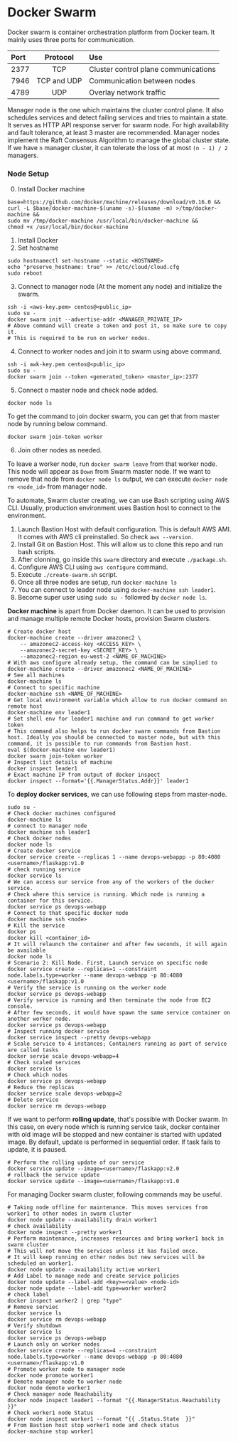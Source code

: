 # Docker Swarm

Docker swarm is container orchestration platform from Docker team. It mainly uses three ports for communication.

| Port | Protocol | Use |
|:-----|:---------:|:---|
| 2377 | TCP | Cluster control plane communications |
| 7946 | TCP and UDP | Communication between nodes |
| 4789 | UDP | Overlay network traffic |

Manager node is the one which maintains the cluster control plane. It also schedules services and detect failing services and tries to maintain a state. It serves as HTTP API response server for swarm node. For high availability and fault tolerance, at least 3 master are recommended. Manager nodes implement the Raft Consensus Algorithm to manage the global cluster state. If we have `n` manager cluster, it can tolerate the loss of at most `(n - 1) / 2` managers.

### Node Setup

0. Install Docker machine

```shell
base=https://github.com/docker/machine/releases/download/v0.16.0 &&
curl -L $base/docker-machine-$(uname -s)-$(uname -m) >/tmp/docker-machine &&
sudo mv /tmp/docker-machine /usr/local/bin/docker-machine &&
chmod +x /usr/local/bin/docker-machine
```

1. Install Docker
2. Set hostname

```shell
sudo hostnamectl set-hostname --static <HOSTNAME>
echo "preserve_hostname: true" >> /etc/cloud/cloud.cfg
sudo reboot
```

3. Connect to manager node (At the moment any node) and initialize the swarm.

```shell
ssh -i <aws-key.pem> centos@<public_ip>
sudo su -
docker swarm init --advertise-addr <MANAGER_PRIVATE_IP>
# Above command will create a token and post it, so make sure to copy it.
# This is required to be run on worker nodes.
```

4. Connect to worker nodes  and join it to swarm using above command.

```shell
ssh -i awk-key.pem centos@<public_ip>
sudo su -
docker swarm join --token <generated_token> <master_ip>:2377
```

5. Connect o master node and check node added.

```shell
docker node ls
```

To get the command to join docker swarm, you can get that from master node by running below command.

```shell
docker swarm join-token worker
```

6. Join other nodes as needed.

To leave a worker node, run `docker swarm leave` from that worker node. This node will appear as `Down` from Swarm master node. If we want to remove that node from `docker node ls` output, we can execute `docker node rm <node_id>` from manager node.

To automate, Swarm cluster creating, we can use Bash scripting using AWS CLI. Usually, production environment uses Bastion host to connect to the environment.

1. Launch Bastion Host with default configuration. This is default AWS AMI. It comes with AWS cli preinstalled. So check `aws --version`.
2. Install Git on Bastion Host. This will allow us to clone this repo and run bash scripts.
3. After clonning, go  inside this `swarm` directory and execute `./package.sh`.
4. Configure AWS CLI using `aws configure` command.
5. Execute `./create-swarm.sh` script.
6. Once all three nodes are setup, run `docker-machine ls`
7. You can connect to leader node using `docker-machine ssh leader1`.
8. Become super user using `sudo su -` followed by `docker node ls`.

**Docker machine** is apart from Docker daemon. It can be used to provision and manage multiple remote Docker hosts, provision Swarm clusters.

```shell
# Create docker host
docker-machine create --driver amazonec2 \
    -- amazonec2-access-key <ACCESS_KEY> \
    --amazonec2-secret-key <SECRET_KEY> \
    --amazonec2-region eu-west-2 <NAME_OF_MACHINE>
# With aws configure already setup, the command can be simplied to
docker-machine create --driver amazonec2 <NAME_OF_MACHINE>
# See all machines
docker-machine ls
# Connect to specific machine
docker-machine ssh <NAME_OF_MACHINE>
# Get local environment variable which allow to run docker command on remote host
docker-machine env leader1
# Set shell env for leader1 machine and run command to get worker token
# This command also helps to run docker swarm commands from Bastion host. Ideally you should be connected to master node, but with this command, it is possible to run commands from Bastion host.
eval $(docker-machine env leader1)
docker swarm join-token worker
# Inspect list details of machine
docker inspect leader1
# Exact machine IP from output of docker inspect
docker inspect --format='{{.ManagerStatus.Addr}}' leader1
```

To **deploy docker services**, we can use following steps from master-node.

```shell
sudo su -
# Check docker machines configured
docker-machine ls
# connect to manager node
docker machine ssh leader1
# Check docker nodes
docker node ls
# Create docker service
docker service create --replicas 1 --name devops-webappp -p 80:4080 <username>/flaskapp:v1.0
# check running service
docker service ls
# We can access our service from any of the workers of the docker service.
# Check where this service is running. Which node is running a container for this service.
docker service ps devops-webapp
# Connect to that specific docker node
docker machine ssh <node>
# Kill the service
docker ps
docker kill <container_id>
# It will relaunch the container and after few seconds, it will again be available
docker node ls
# Scenario 2: Kill Node. First, Launch service on specific node
docker service create --replicas=1 --constraint node.labels.type=worker --name devops-webapp -p 80:4080 <username>/flaskapp:v1.0
# Verify the service is running on the worker node
docker service ps devops-webapp
# Verify service is running and then terminate the node from EC2 console.
# After few seconds, it would have spawn the same service container on another worker node.
docker service ps devops-webapp
# Inspect running docker service
docker service inspect --pretty devops-webapp
# Scale service to 4 instances; Containers running as part of service are called tasks
docker servie scale devops-webapp=4
# Check scaled services
docker service ls
# Check which nodes
docker service ps devops-webapp
# Reduce the replicas
docker service scale devops-webapp=2
# Delete service
docker service rm devops-webapp
```

If we want to perform **rolling update**, that's possible with Docker swarm. In this case, on every node which is running service task, docker container with old image will be stopped and new container is started with updated image. By default, update is performed in sequential order. If task fails to update, it is paused.

```shell
# Perform the rolling update of our service
docker service update --image=<username>/flaskapp:v2.0
# rollback the service update
docker service update --image=<username>/flaskapp:v1.0
```

For managing Docker swarm cluster, following commands may be useful.

```shell
# Taking node offline for maintenance. This moves services from worker1 to other nodes in swarm cluster
docker node update --availability drain worker1
# check availability
docker node inspect --pretty worker1
# Perform maintenance, increases resources and bring worker1 back in swarm cluster
# This will not move the services unless it has failed once.
# It will keep running on other nodes but new services will be scheduled on worker1.
docker node update --availability active worker1
# Add Label to manage node and create service policies
docker node update --label-add <key>=<value> <node-id>
docker node update --label-add type=worker worker2
# check label
docker inspect worker2 | grep "type"
# Remove serviec
docker service ls
docker service rm devops-webapp
# Verify shutdown
docker service ls
docker service ps devops-webapp
# Launch only on worker nodes
docker service create --replicas=4 --constraint node.labels.type=worker --name devops-webapp -p 80:4080 <username>/flaskapp:v1.0
# Promote worker node to manager node
docker node promote worker1
# Demote manager node to worker node
docker node demote worker1
# Check manager node Reachability
docker node inspect leader1 --format "{{.ManagerStatus.Reachability }}"
# Check worker1 node Status
docker node inspect worker1 --format "{{ .Status.State  }}"
# From Bastion host stop worker1 node and check status
docker-machine stop worker1
```